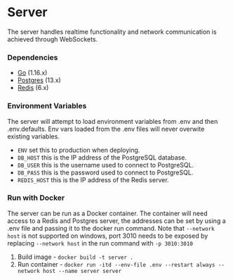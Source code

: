 # Server

The server handles realtime functionality and network communication is achieved through WebSockets.

### Dependencies

- [Go](https://golang.org/) (1.16.x)
- [Postgres](https://www.postgresql.org/) (13.x)
- [Redis](https://redis.io/) (6.x)

### Environment Variables

The server will attempt to load environment variables from .env and then .env.defaults. Env vars loaded from the .env files will never overwite existing variables.

- `ENV` set this to production when deploying.
- `DB_HOST` this is the IP address of the PostgreSQL database.
- `DB_USER` this is the username used to connect to PostgreSQL.
- `DB_PASS` this is the password used to connect to PostgreSQL.
- `REDIS_HOST` this is the IP address of the Redis server.

### Run with Docker

The server can be run as a Docker container. The container will need access to a Redis and Postgres server, the addresses can be set by using a .env file and passing it to the docker run command. Note that `--network host` is not supported on windows, port 3010 needs to be exposed by replacing `--network host` in the run command with `-p 3010:3010`

1. Build image - `docker build -t server .`
2. Run container - `docker run -itd --env-file .env --restart always --network host --name server server`
